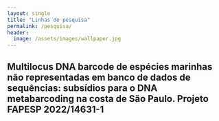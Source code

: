 ```yaml
---
layout: single
title: "Linhas de pesquisa"
permalink: /pesquisa/
header:
  image: /assets/images/wallpaper.jpg
---
```


## Multilocus DNA barcode de espécies marinhas não representadas em banco de dados de sequências: subsídios para o DNA metabarcoding na costa de São Paulo. Projeto FAPESP 2022/14631-1


